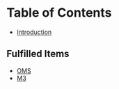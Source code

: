 # Table of Contents

* [Introduction](README.md)

## Fulfilled Items
* [OMS](oms/fulfilledOrderItems/fulfilledOrderItemsFeed.md)
* [M3](m3/storeFulfilleOrderItems/storeFulfilledOrderItemsFeed.md)
